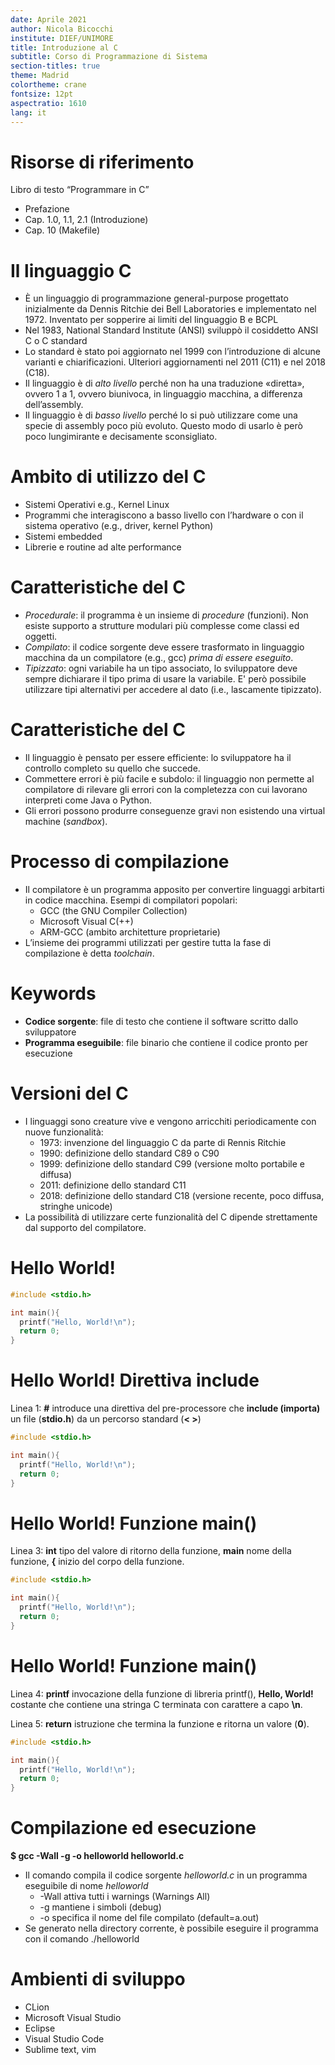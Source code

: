 ```yaml
---
date: Aprile 2021
author: Nicola Bicocchi
institute: DIEF/UNIMORE
title: Introduzione al C
subtitle: Corso di Programmazione di Sistema
section-titles: true
theme: Madrid
colortheme: crane
fontsize: 12pt
aspectratio: 1610
lang: it
---
```


# Risorse di riferimento

Libro di testo “Programmare in C”

* Prefazione
* Cap. 1.0, 1.1, 2.1 (Introduzione)
* Cap. 10 (Makefile)


# Il linguaggio C

* È un linguaggio di programmazione general-purpose progettato inizialmente da Dennis Ritchie dei Bell Laboratories e implementato nel 1972. Inventato per sopperire ai limiti del linguaggio B e BCPL
* Nel 1983, National Standard Institute (ANSI) sviluppò il cosiddetto ANSI C o C standard
* Lo standard è stato poi aggiornato nel 1999 con l’introduzione di alcune varianti e chiarificazioni. Ulteriori aggiornamenti nel 2011 (C11) e nel 2018 (C18).
* Il linguaggio è di *alto livello* perché non ha una traduzione «diretta», ovvero 1 a 1, ovvero biunivoca, in linguaggio macchina, a differenza dell’assembly.
* Il linguaggio è di *basso livello* perché lo si può utilizzare come una specie di assembly poco più evoluto. Questo modo di usarlo è però poco lungimirante e decisamente sconsigliato.


# Ambito di utilizzo del C

* Sistemi Operativi e.g., Kernel Linux
* Programmi che interagiscono a basso livello con l’hardware o con il sistema operativo (e.g., driver, kernel Python)
* Sistemi embedded
* Librerie e routine ad alte performance


# Caratteristiche del C

* *Procedurale*: il programma è un insieme di *procedure* (funzioni). Non esiste supporto a strutture modulari più complesse come classi ed oggetti.
* *Compilato*: il codice sorgente deve essere trasformato in linguaggio macchina da un compilatore (e.g., gcc) *prima di essere eseguito*.
* *Tipizzato*: ogni variabile ha un tipo associato, lo sviluppatore deve sempre dichiarare il tipo prima di usare la variabile. E' però possibile utilizzare tipi alternativi per accedere al dato (i.e., lascamente tipizzato).


# Caratteristiche del C

* Il linguaggio è pensato per essere efficiente: lo sviluppatore ha il controllo completo su quello che succede.
* Commettere errori è più facile e subdolo: il linguaggio non permette al compilatore di rilevare gli errori con la completezza con cui lavorano interpreti come Java o Python.
* Gli errori possono produrre conseguenze gravi non esistendo una virtual machine (*sandbox*).


# Processo di compilazione

* Il compilatore è un programma apposito per convertire linguaggi arbitarti in codice macchina. Esempi di compilatori popolari:
  * GCC (the GNU Compiler Collection)
  * Microsoft Visual C(++)
  * ARM-GCC (ambito architetture proprietarie)
* L’insieme dei programmi utilizzati per gestire tutta la fase di compilazione è detta *toolchain*.

# Keywords

* **Codice sorgente**: file di testo che contiene il software scritto dallo sviluppatore
* **Programma eseguibile**: file binario che contiene il codice pronto per esecuzione


# Versioni del C

* I linguaggi sono creature vive e vengono arricchiti periodicamente con nuove funzionalità:
  * 1973: invenzione del linguaggio C da parte di Rennis Ritchie
  * 1990: definizione dello standard C89 o C90
  * 1999: definizione dello standard C99 (versione molto portabile e diffusa)
  * 2011: definizione dello standard C11
  * 2018: definizione dello standard C18 (versione recente, poco diffusa, stringhe unicode)
* La possibilità di utilizzare certe funzionalità del C dipende strettamente dal supporto del compilatore.

# Hello World!
```c
#include <stdio.h>

int main(){
  printf("Hello, World!\n");
  return 0;
}
```

# Hello World! Direttiva include

Linea 1: **#** introduce una direttiva del pre-processore che **include (importa)** un file (**stdio.h**) da un percorso standard (**< >**)

```c
#include <stdio.h>

int main(){
  printf("Hello, World!\n");
  return 0;
}
```

# Hello World! Funzione main()

Linea 3: **int** tipo del valore di ritorno della funzione, **main** nome della funzione, **{** inizio del corpo della funzione.

```c
#include <stdio.h>

int main(){
  printf("Hello, World!\n");
  return 0;
}
```

# Hello World! Funzione main()

Linea 4: **printf** invocazione della funzione di libreria printf(), **Hello, World!** costante che contiene una stringa C terminata con carattere a capo **\\n**.

Linea 5: **return** istruzione che termina la funzione e ritorna un valore (**0**).

```c
#include <stdio.h>

int main(){
  printf("Hello, World!\n");
  return 0;
}
```

# Compilazione ed esecuzione

**$ gcc -Wall -g -o helloworld helloworld.c**

* Il comando compila il codice sorgente *helloworld.c* in un programma eseguibile di nome *helloworld*
  * -Wall attiva tutti i warnings (Warnings All)
  * -g mantiene i simboli (debug)
  * -o specifica il nome del file compilato (default=a.out)
* Se generato nella directory corrente, è possibile eseguire il programma con il comando ./helloworld

# Ambienti di sviluppo

* CLion
* Microsoft Visual Studio
* Eclipse
* Visual Studio Code
* Sublime text, vim

